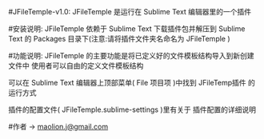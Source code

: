 #JFileTemple-v1.0:
JFileTemple 是运行在 Sublime Text 编辑器里的一个插件

#安装说明:
JFileTemple 依赖于 Sublime Text
下载插件包并解压到 Sublime Text 的 Packages 目录下(注意:请将插件文件夹名命名为 JFileTemple )

#功能说明:
JFileTemple 的主要功能是将已定义好的文件模板结构导入到新创建文件中
使用者可以自由的定义文件模板结构

可以在 Sublime Text 编辑器上顶部菜单( File 项目项 )中找到 JFileTemp插件 的运行方式       

插件的配置文件( JFileTemple.sublime-settings )里有关于 插件配置的详细说明 

#作者
-> maolion.j@gmail.com